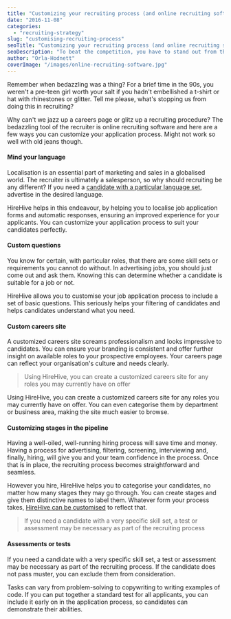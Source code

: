 ```yaml
---
title: "Customizing your recruiting process (and online recruiting software)"
date: "2016-11-08"
categories:
  - "recruiting-strategy"
slug: "customising-recruiting-process"
seoTitle: "Customizing your recruiting process (and online recruiting software)"
seoDescription: "To beat the competition, you have to stand out from the crowd. For recruiters, a recruiting system is the best thing to do. We give tips to customize it!"
author: "Orla-Hodnett"
coverImage: "/images/online-recruiting-software.jpg"
---
```


Remember when bedazzling was a thing? For a brief time in the 90s, you weren't a pre-teen girl worth your salt if you hadn't embellished a t-shirt or hat with rhinestones or glitter. Tell me please, what's stopping us from doing this in recruiting?

Why can't we jazz up a careers page or glitz up a recruiting procedure? The bedazzling tool of the recruiter is online recruiting software and here are a few ways you can customize your application process. Might not work so well with old jeans though.

#### Mind your language

Localisation is an essential part of marketing and sales in a globalised world. The recruiter is ultimately a salesperson, so why should recruiting be any different? If you need a [candidate with a particular language set](http://hirehive.io/blog/recruiter-abroad-hire-multilingual-candidates-globally/), advertise in the desired language.

HireHive helps in this endeavour, by helping you to localise job application forms and automatic responses, ensuring an improved experience for your applicants. You can customize your application process to suit your candidates perfectly.

#### Custom questions

You know for certain, with particular roles, that there are some skill sets or requirements you cannot do without. In advertising jobs, you should just come out and ask them. Knowing this can determine whether a candidate is suitable for a job or not.

HireHive allows you to customise your job application process to include a set of basic questions. This seriously helps your filtering of candidates and helps candidates understand what you need.

#### Custom careers site

A customized careers site screams professionalism and looks impressive to candidates. You can ensure your branding is consistent and offer further insight on available roles to your prospective employees. Your careers page can reflect your organisation's culture and needs clearly.

> Using HireHive, you can create a customized careers site for any roles you may currently have on offer

Using HireHive, you can create a customized careers site for any roles you may currently have on offer. You can even categorise them by department or business area, making the site much easier to browse.

#### Customizing stages in the pipeline

Having a well-oiled, well-running hiring process will save time and money. Having a process for advertising, filtering, screening, interviewing and, finally, hiring, will give you and your team confidence in the process. Once that is in place, the recruiting process becomes straightforward and seamless.

However you hire, HireHive helps you to categorise your candidates, no matter how many stages they may go through. You can create stages and give them distinctive names to label them. Whatever form your process takes, [HireHive can be customised](http://hirehive.io/help/managing-jobs/customising-the-application-process/) to reflect that.

> If you need a candidate with a very specific skill set, a test or assessment may be necessary as part of the recruiting process

#### Assessments or tests

If you need a candidate with a very specific skill set, a test or assessment may be necessary as part of the recruiting process. If the candidate does not pass muster, you can exclude them from consideration.

Tasks can vary from problem-solving to copywriting to writing examples of code. If you can put together a standard test for all applicants, you can include it early on in the application process, so candidates can demonstrate their abilities.
